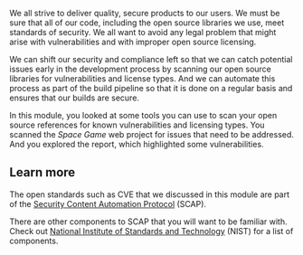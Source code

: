 We all strive to deliver quality, secure products to our users. We must be sure that all of our code, including the open source libraries we use, meet standards of security. We all want to avoid any legal problem that might arise with vulnerabilities and with improper open source licensing.

We can shift our security and compliance left so that we can catch potential issues early in the development process by scanning our open source libraries for vulnerabilities and license types. And we can automate this process as part of the build pipeline so that it is done on a regular basis and ensures that our builds are secure.

In this module, you looked at some tools you can use to scan your open source references for known vulnerabilities and licensing types. You scanned the _Space Game_ web project for issues that need to be addressed. And you explored the report, which highlighted some vulnerabilities.

## Learn more

The open standards such as CVE that we discussed in this module are part of the [Security Content Automation Protocol](https://csrc.nist.gov/projects/security-content-automation-protocol?azure-portal=true) (SCAP).

There are other components to SCAP that you will want to be familiar with. Check out [National Institute of Standards and Technology](https://csrc.nist.gov/projects/security-content-automation-protocol?azure-portal=true) (NIST) for a list of components.